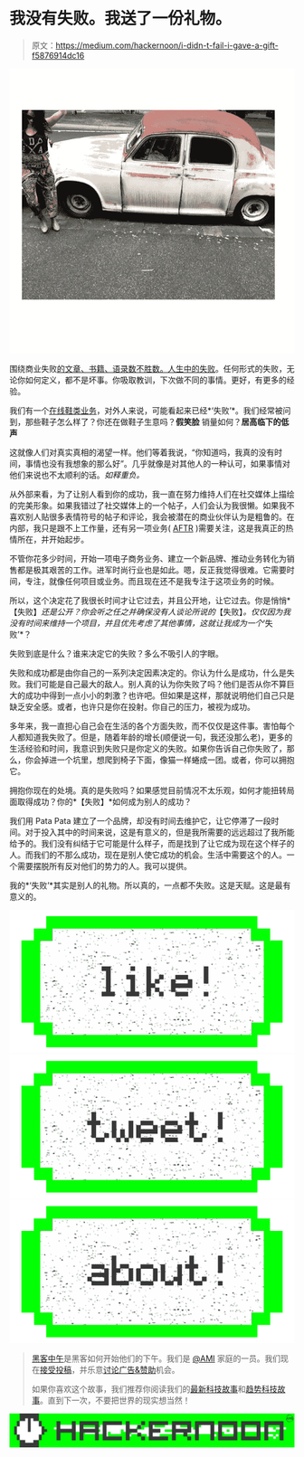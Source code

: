# 我没有失败。我送了一份礼物。

> 原文：<https://medium.com/hackernoon/i-didn-t-fail-i-gave-a-gift-f5876914dc16>

![](img/9d021d8671e2b91e4f1a2a0018be08c5.png)

围绕商业失败[的文章、书籍、语录数不胜数。](https://www.google.com.au/webhp?sourceid=chrome-instant&ion=1&espv=2&ie=UTF-8#q=failure%20in%20business)[人生中的失败](http://deepexistence.com/9-reasons-people-fail-in-life-and-how-to-succeed-instead/)。任何形式的失败，无论你如何定义，都不是坏事。你吸取教训，下次做不同的事情。更好，有更多的经验。

我们有一个[在线鞋类业务](http://patapata.com.au)，对外人来说，可能看起来已经*‘失败’*。我们经常被问到，那些鞋子怎么样了？你还在做鞋子生意吗？**假笑脸** 销量如何？**居高临下的低声**

这就像人们对真实真相的渴望一样。他们等着我说，“你知道吗，我真的没有时间，事情也没有我想象的那么好”。几乎就像是对其他人的一种认可，如果事情对他们来说也不太顺利的话。**如释重负*。*

从外部来看，为了让别人看到你的成功，我一直在努力维持人们在社交媒体上描绘的完美形象。如果我错过了社交媒体上的一个帖子，人们会认为我很懒。如果我不喜欢别人贴很多表情符号的帖子和评论，我会被潜在的商业伙伴认为是粗鲁的。在内部，我只是跟不上工作量，还有另一项业务( [AFTR](http://aftrapp.com) )需要关注，这是我真正的热情所在，并开始起步。

不管你花多少时间，开始一项电子商务业务、建立一个新品牌、推动业务转化为销售都是极其艰苦的工作。进军时尚行业也是如此。嗯，反正我觉得很难。它需要时间，专注，就像任何项目或业务。而且现在还不是我专注于这项业务的时候。

所以，这个决定花了我很长时间才让它过去，并且公开地，让它过去。你是悄悄*【失败】*还是公开？你会听之任之并确保没有人谈论所说的*【失败】*。仅仅因为我没有时间来维持一个项目，并且优先考虑了其他事情，这就让我成为一个*‘失败’*？

失败到底是什么？谁来决定它的失败？多么不吸引人的字眼。

失败和成功都是由你自己的一系列决定因素决定的。你认为什么是成功，什么是失败。我们可能是自己最大的敌人。别人真的认为你失败了吗？他们是否从你不算巨大的成功中得到一点小小的刺激？也许吧。但如果是这样，那就说明他们自己只是缺乏安全感。或者，也许只是你在投射。你自己的压力，被视为成功。

多年来，我一直担心自己会在生活的各个方面失败，而不仅仅是这件事。害怕每个人都知道我失败了。但是，随着年龄的增长(顺便说一句，我还没那么老)，更多的生活经验和时间，我意识到失败只是你定义的失败。如果你告诉自己你失败了，那么，你会掉进一个坑里，想爬到椅子下面，像猫一样蜷成一团。或者，你可以拥抱它。

拥抱你现在的处境。真的是失败吗？如果感觉目前情况不太乐观，如何才能扭转局面取得成功？你的*【失败】*如何成为别人的成功？

我们用 Pata Pata 建立了一个品牌，却没有时间去维护它，让它停滞了一段时间。对于投入其中的时间来说，这是有意义的，但是我所需要的远远超过了我所能给予的。我们没有纠结于它可能是什么样子，而是找到了让它成为现在这个样子的人。而我们的不那么成功，现在是别人使它成功的机会。生活中需要这个的人。一个需要摆脱所有反对他们的势力的人。我可以提供。

我的*‘失败’*其实是别人的礼物。所以真的，一点都不失败。这是天赋。这是最有意义的。

[![](img/50ef4044ecd4e250b5d50f368b775d38.png)](http://bit.ly/HackernoonFB)[![](img/979d9a46439d5aebbdcdca574e21dc81.png)](https://goo.gl/k7XYbx)[![](img/2930ba6bd2c12218fdbbf7e02c8746ff.png)](https://goo.gl/4ofytp)

> [黑客中午](http://bit.ly/Hackernoon)是黑客如何开始他们的下午。我们是 [@AMI](http://bit.ly/atAMIatAMI) 家庭的一员。我们现在[接受投稿](http://bit.ly/hackernoonsubmission)，并乐意[讨论广告&赞助](mailto:partners@amipublications.com)机会。
> 
> 如果你喜欢这个故事，我们推荐你阅读我们的[最新科技故事](http://bit.ly/hackernoonlatestt)和[趋势科技故事](https://hackernoon.com/trending)。直到下一次，不要把世界的现实想当然！

[![](img/be0ca55ba73a573dce11effb2ee80d56.png)](https://goo.gl/Ahtev1)